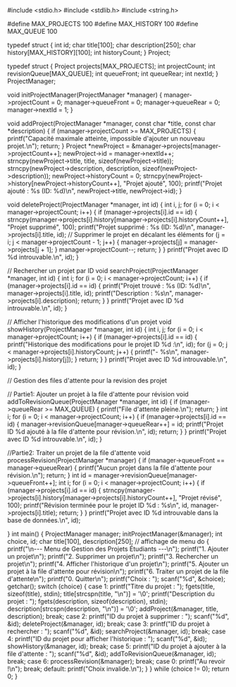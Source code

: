 #include <stdio.h>
#include <stdlib.h>
#include <string.h>

#define MAX_PROJECTS 100
#define MAX_HISTORY 100
#define MAX_QUEUE 100

typedef struct {
    int id;
    char title[100];
    char description[250];
    char history[MAX_HISTORY][100];
    int historyCount;
} Project;

typedef struct {
    Project projects[MAX_PROJECTS];
    int projectCount;
    int revisionQueue[MAX_QUEUE];
    int queueFront;
    int queueRear;
    int nextId;
} ProjectManager;

void initProjectManager(ProjectManager *manager) {
    manager->projectCount = 0;
    manager->queueFront = 0;
    manager->queueRear = 0;
    manager->nextId = 1;
}

void addProject(ProjectManager *manager, const char *title, const char *description) {
    if (manager->projectCount >= MAX_PROJECTS) {
        printf("Capacité maximale atteinte, impossible d'ajouter un nouveau projet.\n");
        return;
    }
    Project *newProject = &manager->projects[manager->projectCount++];
    newProject->id = manager->nextId++;
    strncpy(newProject->title, title, sizeof(newProject->title));
    strncpy(newProject->description, description, sizeof(newProject->description));
    newProject->historyCount = 0;
    strncpy(newProject->history[newProject->historyCount++], "Projet ajouté", 100);
    printf("Projet ajouté : %s (ID: %d)\n", newProject->title, newProject->id);
}

void deleteProject(ProjectManager *manager, int id) {
    int i, j;
    for (i = 0; i < manager->projectCount; i++) {
        if (manager->projects[i].id == id) {
            strncpy(manager->projects[i].history[manager->projects[i].historyCount++], "Projet supprimé", 100);
            printf("Projet supprimé : %s (ID: %d)\n", manager->projects[i].title, id);
            // Supprimer le projet en décalant les éléments
            for (j = i; j < manager->projectCount - 1; j++) {
                manager->projects[j] = manager->projects[j + 1];
            }
            manager->projectCount--;
            return;
        }
    }
    printf("Projet avec ID %d introuvable.\n", id);
}

// Rechercher un projet par ID
void searchProject(ProjectManager *manager, int id) {
    int i;
    for (i = 0; i < manager->projectCount; i++) {
        if (manager->projects[i].id == id) {
            printf("Projet trouvé : %s (ID: %d)\n", manager->projects[i].title, id);
            printf("Description : %s\n", manager->projects[i].description);
            return;
        }
    }
    printf("Projet avec ID %d introuvable.\n", id);
}

// Afficher l'historique des modifications d'un projet
void showHistory(ProjectManager *manager, int id) {
    int i, j;
    for (i = 0; i < manager->projectCount; i++) {
        if (manager->projects[i].id == id) {
            printf("Historique des modifications pour le projet ID %d :\n", id);
            for (j = 0; j < manager->projects[i].historyCount; j++) {
                printf("- %s\n", manager->projects[i].history[j]);
            }
            return;
        }
    }
    printf("Projet avec ID %d introuvable.\n", id);
}



// Gestion des files d'attente pour la revision des projet 

   // Partie1: Ajouter un projet à la file d'attente pour révision
  void addToRevisionQueue(ProjectManager *manager, int id) {
    if (manager->queueRear >= MAX_QUEUE) {
        printf("File d'attente pleine.\n");
        return;
    }
    int i;
    for (i = 0; i < manager->projectCount; i++) {
        if (manager->projects[i].id == id) {
            manager->revisionQueue[manager->queueRear++] = id;
            printf("Projet ID %d ajouté à la file d'attente pour révision.\n", id);
            return;
        }
    }
    printf("Projet avec ID %d introuvable.\n", id);
 }


 //Partie2: Traiter un projet de la file d'attente
void processRevision(ProjectManager *manager) {
    if (manager->queueFront == manager->queueRear) {
        printf("Aucun projet dans la file d'attente pour révision.\n");
        return;
    }
      int id = manager->revisionQueue[manager->queueFront++];
    int i;
    for (i = 0; i < manager->projectCount; i++) {
        if (manager->projects[i].id == id) {
            strncpy(manager->projects[i].history[manager->projects[i].historyCount++], "Projet révisé", 100);
            printf("Révision terminée pour le projet ID %d : %s\n", id, manager->projects[i].title);
            return;
        }
    }
    printf("Projet avec ID %d introuvable dans la base de données.\n", id);


    
} 
int main() {
    ProjectManager manager;
    initProjectManager(&manager);
    int choice, id;
    char title[100], description[250];
    // affichage de menu 
    do {
        printf("\n--- Menu de Gestion des Projets Étudiants ---\n");
        printf("1. Ajouter un projet\n");
        printf("2. Supprimer un projet\n");
        printf("3. Rechercher un projet\n");
        printf("4. Afficher l'historique d'un projet\n");
        printf("5. Ajouter un projet à la file d'attente pour révision\n");
        printf("6. Traiter un projet de la file d'attente\n");
        printf("0. Quitter\n");
        printf("Choix : ");
        scanf("%d", &choice);
        getchar();
      switch (choice) {
            case 1:
                printf("Titre du projet : ");
                fgets(title, sizeof(title), stdin);
                title[strcspn(title, "\n")] = '\0'; 
                printf("Description du projet : ");
                fgets(description, sizeof(description), stdin);
                description[strcspn(description, "\n")] = '\0'; 
                addProject(&manager, title, description); 
                break;
            case 2:
                printf("ID du projet à supprimer : ");
                scanf("%d", &id);
                deleteProject(&manager, id);
                break;
            case 3:
                printf("ID du projet à rechercher : ");
                scanf("%d", &id);
                searchProject(&manager, id);
                break;
            case 4:
                printf("ID du projet pour afficher l'historique : ");
                scanf("%d", &id);
                showHistory(&manager, id);
                break;
            case 5:
                printf("ID du projet à ajouter à la file d'attente : ");
                scanf("%d", &id);
                addToRevisionQueue(&manager, id);
                break;
            case 6:
                processRevision(&manager);
                break;
            case 0:
                printf("Au revoir !\n");
                break;
            default:
                printf("Choix invalide.\n");
        }
    } while (choice != 0);
    return 0;
}
